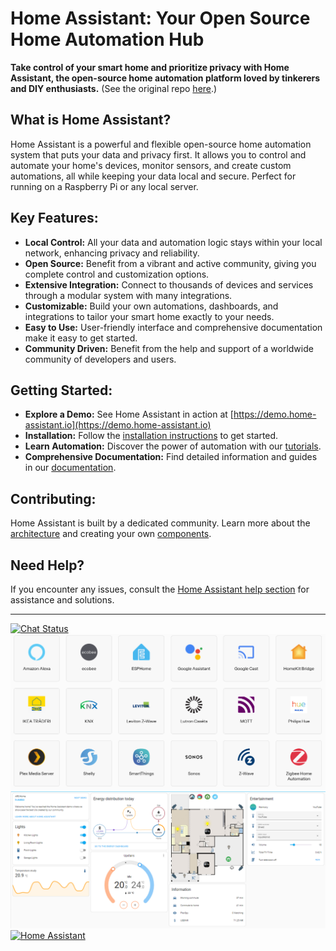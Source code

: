 # Home Assistant: Your Open Source Home Automation Hub

**Take control of your smart home and prioritize privacy with Home Assistant, the open-source home automation platform loved by tinkerers and DIY enthusiasts.** (See the original repo [here](https://github.com/home-assistant/core).)

## What is Home Assistant?

Home Assistant is a powerful and flexible open-source home automation system that puts your data and privacy first. It allows you to control and automate your home's devices, monitor sensors, and create custom automations, all while keeping your data local and secure.  Perfect for running on a Raspberry Pi or any local server.

## Key Features:

*   **Local Control:**  All your data and automation logic stays within your local network, enhancing privacy and reliability.
*   **Open Source:** Benefit from a vibrant and active community, giving you complete control and customization options.
*   **Extensive Integration:**  Connect to thousands of devices and services through a modular system with many integrations.
*   **Customizable:**  Build your own automations, dashboards, and integrations to tailor your smart home exactly to your needs.
*   **Easy to Use:**  User-friendly interface and comprehensive documentation make it easy to get started.
*   **Community Driven:** Benefit from the help and support of a worldwide community of developers and users.

## Getting Started:

*   **Explore a Demo:**  See Home Assistant in action at [https://demo.home-assistant.io](https://demo.home-assistant.io)
*   **Installation:**  Follow the [installation instructions](https://home-assistant.io/getting-started/) to get started.
*   **Learn Automation:**  Discover the power of automation with our [tutorials](https://home-assistant.io/getting-started/automation/).
*   **Comprehensive Documentation:**  Find detailed information and guides in our [documentation](https://home-assistant.io/docs/).

## Contributing:

Home Assistant is built by a dedicated community.  Learn more about the [architecture](https://developers.home-assistant.io/docs/architecture_index/) and creating your own [components](https://developers.home-assistant.io/docs/creating_component_index/).

## Need Help?

If you encounter any issues, consult the [Home Assistant help section](https://home-assistant.io/help/) for assistance and solutions.

---

[![Chat Status](https://img.shields.io/discord/330944238910963714.svg)](https://www.home-assistant.io/join-chat/)
[![Home Assistant Integrations](https://raw.githubusercontent.com/home-assistant/core/dev/.github/assets/screenshot-integrations.png)](https://home-assistant.io/integrations/)
[![Home Assistant States](https://raw.githubusercontent.com/home-assistant/core/dev/.github/assets/screenshot-states.png)](https://demo.home-assistant.io)
[![Home Assistant](https://www.openhomefoundation.org/badges/home-assistant.png)](https://www.openhomefoundation.org/)